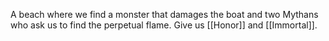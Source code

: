 A beach where we find a monster that damages the boat and two Mythans who ask us to find the perpetual flame. Give us [[Honor]] and [[Immortal]].